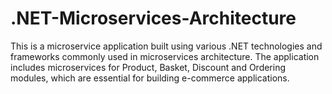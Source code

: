 # .NET-Microservices-Architecture
This is a microservice application built using various .NET technologies and frameworks commonly used in microservices architecture. The application includes microservices for Product, Basket, Discount and Ordering modules, which are essential for building e-commerce applications.
